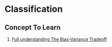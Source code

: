 # Classification

## Concept To Learn

1. [Full understanding The Bias-Variance Tradeoff](https://github.com/alinemati45/Classification/blob/main/Full%20understanding%20The%20Bias-Variance%20Tradeoff%20.ipynb)
